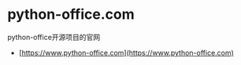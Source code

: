 # python-office.com
python-office开源项目的官网
- [https://www.python-office.com](https://www.python-office.com)
